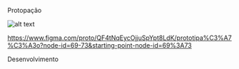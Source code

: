 Protopação

![alt text](image.png)


https://www.figma.com/proto/QF4tNqEycOjjuSpYpt8LdK/prototipa%C3%A7%C3%A3o?node-id=69-73&starting-point-node-id=69%3A73


Desenvolvimento 


